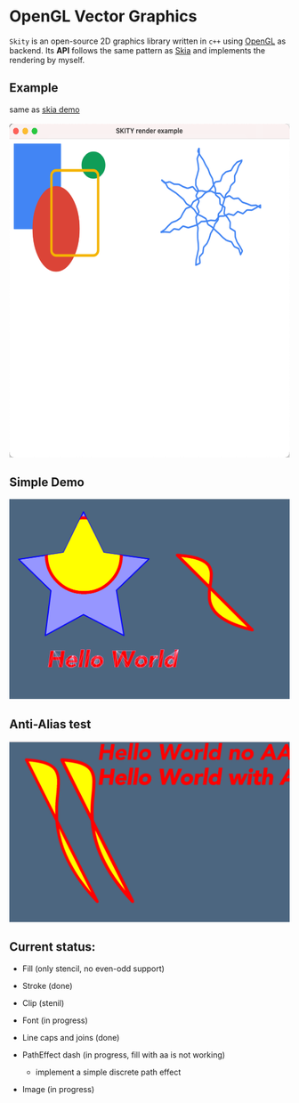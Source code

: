 # OpenGL Vector Graphics
`Skity` is an open-source 2D graphics library written in `c++` using [OpenGL](https://www.opengl.org) as backend. 
Its **API**  follows the same pattern as [Skia](https://skia.org/) and implements the rendering by myself. <br/>

## Example

same as [skia demo](https://fiddle.skia.org/c/66a829e00c752fe96e2ef4195cdc5454)<br/>
<br/>
<img src="./resources/skia_demo.png" width="600" height="600">

## Simple Demo

![demo](./resources/gl_canvas_test.png)

## Anti-Alias test

![aa_test](./resources/aa_test.png)

## Current status:

- Fill (only stencil, no even-odd support)

- Stroke (done)

- Clip (stenil)

- Font (in progress)

- Line caps and joins (done)

- PathEffect dash (in progress, fill with aa is not working)

  - implement a simple discrete path effect

- Image (in progress)
